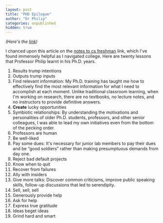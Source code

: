 ```yaml
---
layout: post
title: "PHD Epilogue"
author: "Dr Philip"
categories: unpublished
hidden: true
---
```

*(Here's the [link](http://pgbovine.net/PhD-memoir-epilogue.htm))*

I chanced upon this article on the [notes to cs freshman](https://github.com/nushackers/notes-to-cs-freshmen-from-the-future)
link, which I've found immensely helpful as I navigated college. Here are twenty lessons that Professor Philip learnt in his Ph.D. years. 

1. Results trump intentions
2. Outputs trump inputs
3. Find relevant information: My Ph.D. training has taught me how to effectively find the most relevant information for what I need to accomplish at each moment. Unlike traditional classroom learning, when I'm working on research, there are no textbooks, no lecture notes, and no instructors to provide definitive answers. 
4. **Create** lucky opportunities
5. Symbiotic relationships: By understanding the motivations and personalities of older Ph.D. students, professors, and other senior colleagues, I was able to lead my own initiatives even from the bottom of the pecking order.
6. Professors are human
7. Be well-liked
8. Pay some dues: It's necessary for junior lab members to pay their dues and be “good soldiers” rather than making presumptuous demands from day one.
9. Reject bad default projects
10. Know when to quit
11. Recover from failures
12. Ally with insiders
13. Give more talks: Discover common criticisms, improve public speaking skills, follow-up discussions that led to serendipity.
14. Sell, sell, sell
15. Generously provide help
16. Ask for help
17. Express true gratitude
18. Ideas beget ideas
19. Grind hard and smart
